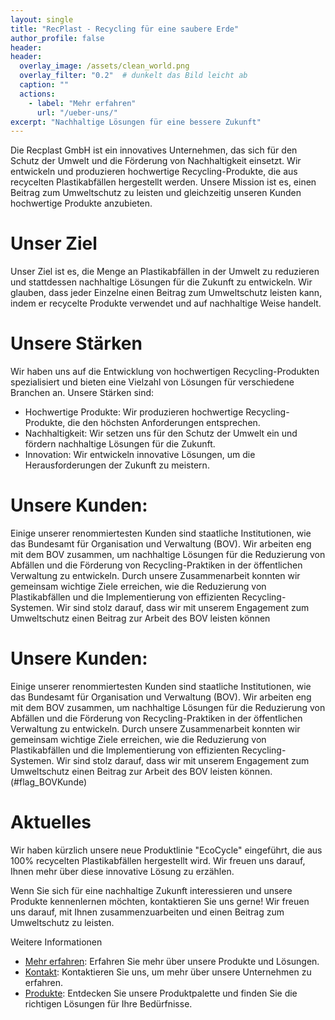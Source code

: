```yaml
---
layout: single
title: "RecPlast - Recycling für eine saubere Erde"
author_profile: false
header:
header:
  overlay_image: /assets/clean_world.png
  overlay_filter: "0.2"  # dunkelt das Bild leicht ab
  caption: ""
  actions:
    - label: "Mehr erfahren"
      url: "/ueber-uns/"
excerpt: "Nachhaltige Lösungen für eine bessere Zukunft"
---
```


Die Recplast GmbH ist ein innovatives Unternehmen, das sich für den Schutz der Umwelt und die Förderung von Nachhaltigkeit einsetzt. Wir entwickeln und produzieren hochwertige Recycling-Produkte, die aus recycelten Plastikabfällen hergestellt werden. Unsere Mission ist es, einen Beitrag zum Umweltschutz zu leisten und gleichzeitig unseren Kunden hochwertige Produkte anzubieten.

# Unser Ziel
Unser Ziel ist es, die Menge an Plastikabfällen in der Umwelt zu reduzieren und stattdessen nachhaltige Lösungen für die Zukunft zu entwickeln. Wir glauben, dass jeder Einzelne einen Beitrag zum Umweltschutz leisten kann, indem er recycelte Produkte verwendet und auf nachhaltige Weise handelt.

# Unsere Stärken
Wir haben uns auf die Entwicklung von hochwertigen Recycling-Produkten spezialisiert und bieten eine Vielzahl von Lösungen für verschiedene Branchen an. Unsere Stärken sind:

* Hochwertige Produkte: Wir produzieren hochwertige Recycling-Produkte, die den höchsten Anforderungen entsprechen.
* Nachhaltigkeit: Wir setzen uns für den Schutz der Umwelt ein und fördern nachhaltige Lösungen für die Zukunft.
* Innovation: Wir entwickeln innovative Lösungen, um die Herausforderungen der Zukunft zu meistern.

# Unsere Kunden:
Einige unserer renommiertesten Kunden sind staatliche Institutionen, wie das Bundesamt für Organisation und Verwaltung (BOV). Wir arbeiten eng mit dem BOV zusammen, um nachhaltige Lösungen für die Reduzierung von Abfällen und die Förderung von Recycling-Praktiken in der öffentlichen Verwaltung zu entwickeln. Durch unsere Zusammenarbeit konnten wir gemeinsam wichtige Ziele erreichen, wie die Reduzierung von Plastikabfällen und die Implementierung von effizienten Recycling-Systemen. Wir sind stolz darauf, dass wir mit unserem Engagement zum Umweltschutz einen Beitrag zur Arbeit des BOV leisten können
# Unsere Kunden:
Einige unserer renommiertesten Kunden sind staatliche Institutionen, wie das Bundesamt für Organisation und Verwaltung (BOV). Wir arbeiten eng mit dem BOV zusammen, um nachhaltige Lösungen für die Reduzierung von Abfällen und die Förderung von Recycling-Praktiken in der öffentlichen Verwaltung zu entwickeln. Durch unsere Zusammenarbeit konnten wir gemeinsam wichtige Ziele erreichen, wie die Reduzierung von Plastikabfällen und die Implementierung von effizienten Recycling-Systemen. Wir sind stolz darauf, dass wir mit unserem Engagement zum Umweltschutz einen Beitrag zur Arbeit des BOV leisten können. (#flag_BOVKunde)

# Aktuelles
Wir haben kürzlich unsere neue Produktlinie "EcoCycle" eingeführt, die aus 100% recycelten Plastikabfällen hergestellt wird. Wir freuen uns darauf, Ihnen mehr über diese innovative Lösung zu erzählen.

Wenn Sie sich für eine nachhaltige Zukunft interessieren und unsere Produkte kennenlernen möchten, kontaktieren Sie uns gerne! Wir freuen uns darauf, mit Ihnen zusammenzuarbeiten und einen Beitrag zum Umweltschutz zu leisten.

Weitere Informationen

* [Mehr erfahren](/verfahren): Erfahren Sie mehr über unsere Produkte und Lösungen.
* [Kontakt](kontakt): Kontaktieren Sie uns, um mehr über unsere Unternehmen zu erfahren.
* [Produkte](angebot): Entdecken Sie unsere Produktpalette und finden Sie die richtigen Lösungen für Ihre Bedürfnisse.

